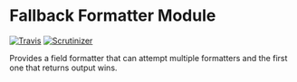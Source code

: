 # Fallback Formatter Module

[![Travis](https://img.shields.io/travis/drupal-media/fallback_formatter.svg)](https://travis-ci.org/drupal-media/fallback_formatter) [![Scrutinizer](https://img.shields.io/scrutinizer/g/drupal-media/fallback_formatter.svg)](https://scrutinizer-ci.com/g/drupal-media/fallback_formatter/)

Provides a field formatter that can attempt multiple formatters and the first one that returns output wins.
